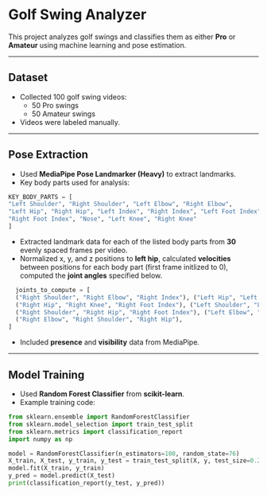 # Golf Swing Analyzer

This project analyzes golf swings and classifies them as either **Pro** or **Amateur** using machine learning and pose estimation.

---

## Dataset

- Collected 100 golf swing videos:
  - 50 Pro swings
  - 50 Amateur swings
- Videos were labeled manually.

---

## Pose Extraction

- Used **MediaPipe Pose Landmarker (Heavy)** to extract landmarks.
- Key body parts used for analysis:
```python
KEY_BODY_PARTS = [
"Left Shoulder", "Right Shoulder", "Left Elbow", "Right Elbow",
"Left Hip", "Right Hip", "Left Index", "Right Index", "Left Foot Index", 
"Right Foot Index", "Nose", "Left Knee", "Right Knee"
]
```
- Extracted landmark data for each of the listed body parts from **30** evenly spaced frames per video.
- Normalized x, y, and z positions to **left hip**, calculated **velocities** between positions for each body part (first frame initlized to 0), computed the **joint angles** specified below.

```python
  joints_to_compute = [
  ("Right Shoulder", "Right Elbow", "Right Index"), ("Left Hip", "Left Knee", "Left Foot Index"),
  ("Right Hip", "Right Knee", "Right Foot Index"), ("Left Shoulder", "Left Hip", "Left Foot Index"),
  ("Right Shoulder", "Right Hip", "Right Foot Index"), ("Left Elbow", "Left Shoulder", "Left Hip"),
  ("Right Elbow", "Right Shoulder", "Right Hip"),
]
```


- Included **presence** and **visibility** data from MediaPipe.

---

## Model Training

- Used **Random Forest Classifier** from **scikit-learn**.
- Example training code:

```python
from sklearn.ensemble import RandomForestClassifier
from sklearn.model_selection import train_test_split
from sklearn.metrics import classification_report
import numpy as np

model = RandomForestClassifier(n_estimators=100, random_state=76)
X_train, X_test, y_train, y_test = train_test_split(X, y, test_size=0.2, stratify=y, random_state=42)
model.fit(X_train, y_train)
y_pred = model.predict(X_test)
print(classification_report(y_test, y_pred))
```
